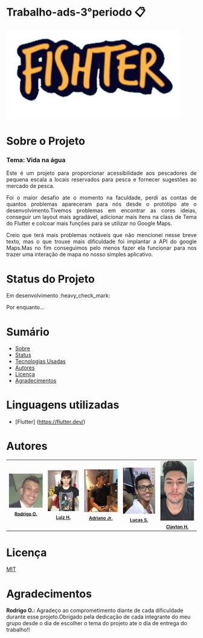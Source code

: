 # Trabalho-ads-3°periodo :clipboard:
<img src="https://github.com/RodrigoOttavio/trabalho-ads/blob/master/prototipo/fishter/assets/imagens/logo-login.png"/>

# Sobre o Projeto
### Tema: Vida na água
<p align="justify"> Este é um projeto para proporcionar acessibilidade aos pescadores de pequena escala a locais reservados para pesca e fornecer sugestões ao mercado de pesca. </p>

<p align="justify"> Foi o maior desafio ate o momento na faculdade, perdi as contas de quantos problemas apareceram para nós desde o protótipo ate o desenvolvimento.Tivemos problemas em encontrar as cores ideias, conseguir um layout mais agradável, adicionar mais itens na class de Tema do Flutter e colcoar mais funções para se utilizar no Google Maps.</p>

<p align="justify">Creio que terá mais problemas notáveis que não mencionei nesse breve texto, mas o que trouxe mais dificuldade foi implantar a API do google Maps.Mas no fim conseguimos pelo menos fazer ela funcionar para nos trazer uma interação de mapa no nosso simples aplicativo. </p>

# Status do Projeto 
 <p>Em desenvolvimento :heavy_check_mark:</p>
 <p>Por enquanto...</p>

 # Sumário
* [Sobre](#sobre-o-projeto)
* [Status](#status-do-projeto)
* [Tecnologias Usadas](#Linguagens-utilizadas)
* [Autores](#autores)
* [Licença](#licença)
* [Agradecimentos](#agradecimentos)


# Linguagens utilizadas
- [Flutter] (https://flutter.dev/)


# Autores
<table>
        <tr>
          <td align="center"><img src="https://github.com/RodrigoOttavio/trabalho-ads/blob/master/img/rodrigo.jpeg" width="115px;" alt=""/><br /><sub><a href="https://github.com/RodrigoOttavio" target="_blank"><b>Rodrigo O.</b></a></sub></td>
          <td align="center"><img src="https://github.com/RodrigoOttavio/trabalho-ads/blob/master/img/luiz.jpg" width="115px;" alt=""/><br /><sub><a href="https://github.com/Luiz-web" target="_blank"><b>Luiz H.</b></a></sub></td>
          <td align="center"><img src="https://github.com/RodrigoOttavio/trabalho-ads/blob/master/img/adriano.jpeg" width="115px;" alt=""/><br /><sub><a href="https://github.com/Adrianojuniormelo" target="_blank"><b>Adriano Jr.</b></a></sub></td>
          <td align="center"><img src="https://github.com/RodrigoOttavio/trabalho-ads/blob/master/img/lucas.jpeg" width="115px;" alt=""/><br /><sub><a href="https://github.com/lucas-santosj" target="_blank"><b>Lucas S.</b></a></sub></td>
          <td align="center"><img src="https://github.com/RodrigoOttavio/trabalho-ads/blob/master/img/Clayton.jpeg" width="115px;" alt=""/><br /><sub><a href="https://github.com/claytonhmagalhaes" target="_blank"><b>Clayton H.</b></a></sub></td>
        </tr>
</table>    

# Licença
<a href="https://github.com/RodrigoOttavio/trabalho-ads/blob/master/LICENSE.md">MIT</a>
 
 # Agradecimentos
<p><strong>Rodrigo O.:</strong> Agradeço ao comprometimento diante de cada dificuldade durante esse projeto.Obrigado pela dedicação de cada integrante do meu grupo desde o dia de escolher o tema do projeto ate o dia de entrega do trabalho!!</p>

